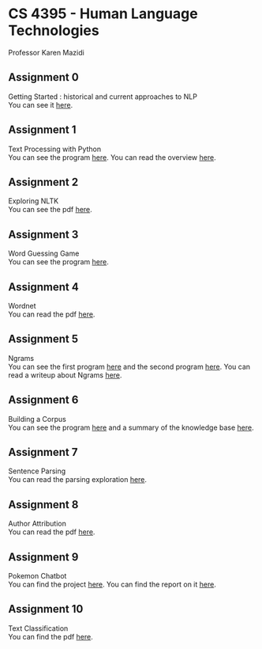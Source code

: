 # CS 4395 - Human Language Technologies 
 Professor Karen Mazidi

## Assignment 0
 Getting Started : historical and current approaches to NLP  
 You can see it [here](Homework1_pjm190001.pdf).
 
## Assignment 1
 Text Processing with Python  
 You can see the program [here](Program1_pjm190001.py). You can read the overview [here](Program1_Overview.md).

## Assignment 2
 Exploring NLTK  
 You can see the pdf [here](Exploring_NLTK.pdf).

## Assignment 3
 Word Guessing Game  
 You can see the program [here](WordGuessGame.py).

## Assignment 4
 Wordnet  
 You can read the pdf [here](Wordnet.pdf).

## Assignment 5
 Ngrams  
 You can see the first program [here](pOne.py) and the second program [here](pTwo.py). You can read a writeup about Ngrams [here](Ngrams_Narrative.pdf).

## Assignment 6
 Building a Corpus  
 You can see the program [here](main.py) and a summary of the knowledge base [here](WebCrawlerReport.pdf).

## Assignment 7
 Sentence Parsing  
 You can read the parsing exploration [here](Sentence_Parsing.pdf).
 
## Assignment 8
 Author Attribution  
 You can read the pdf [here](AuthorAttr.pdf).
 
## Assignment 9  
 Pokemon Chatbot  
 You can find the project [here](/ChatbotProject/). You can find the report on it [here](ChatBotReport.pdf).
 
## Assignment 10  
 Text Classification  
 You can find the pdf [here](TextClassification.ipynb-Colaboratory.pdf).
